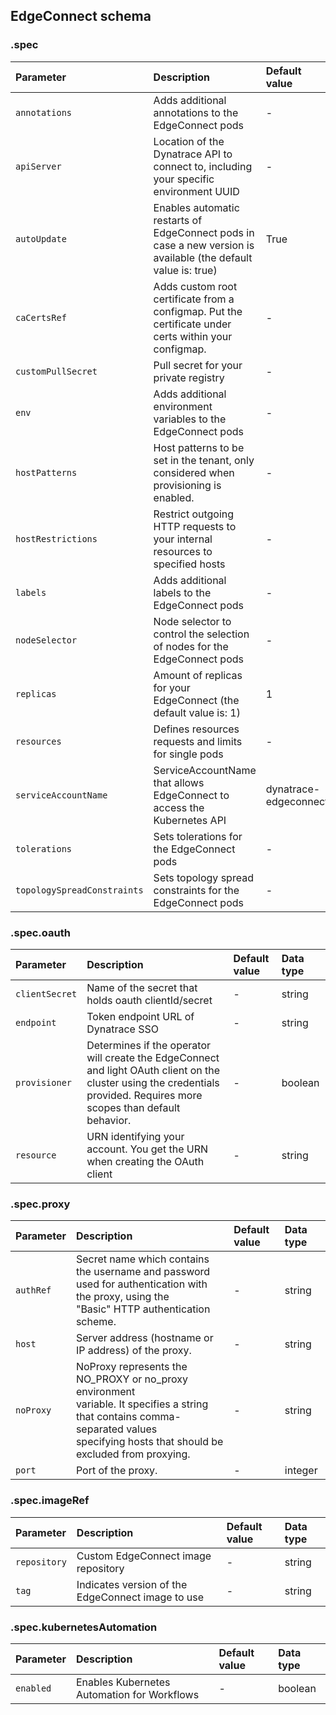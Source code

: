 ## EdgeConnect schema

### .spec

|Parameter|Description|Default value|Data type|
|:-|:-|:-|:-|
|`annotations`|Adds additional annotations to the EdgeConnect pods|-|object|
|`apiServer`|Location of the Dynatrace API to connect to, including your specific environment UUID|-|string|
|`autoUpdate`|Enables automatic restarts of EdgeConnect pods in case a new version is available (the default value is: true)|True|boolean|
|`caCertsRef`|Adds custom root certificate from a configmap. Put the certificate under certs within your configmap.|-|string|
|`customPullSecret`|Pull secret for your private registry|-|string|
|`env`|Adds additional environment variables to the EdgeConnect pods|-|array|
|`hostPatterns`|Host patterns to be set in the tenant, only considered when provisioning is enabled.|-|array|
|`hostRestrictions`|Restrict outgoing HTTP requests to your internal resources to specified hosts|-|string|
|`labels`|Adds additional labels to the EdgeConnect pods|-|object|
|`nodeSelector`|Node selector to control the selection of nodes for the EdgeConnect pods|-|object|
|`replicas`|Amount of replicas for your EdgeConnect (the default value is: 1)|1|integer|
|`resources`|Defines resources requests and limits for single pods|-|object|
|`serviceAccountName`|ServiceAccountName that allows EdgeConnect to access the Kubernetes API|dynatrace-edgeconnect|string|
|`tolerations`|Sets tolerations for the EdgeConnect pods|-|array|
|`topologySpreadConstraints`|Sets topology spread constraints for the EdgeConnect pods|-|array|

### .spec.oauth

|Parameter|Description|Default value|Data type|
|:-|:-|:-|:-|
|`clientSecret`|Name of the secret that holds oauth clientId/secret|-|string|
|`endpoint`|Token endpoint URL of Dynatrace SSO|-|string|
|`provisioner`|Determines if the operator will create the EdgeConnect and light OAuth client on the cluster using the credentials provided. Requires more scopes than default behavior.|-|boolean|
|`resource`|URN identifying your account. You get the URN when creating the OAuth client|-|string|

### .spec.proxy

|Parameter|Description|Default value|Data type|
|:-|:-|:-|:-|
|`authRef`|Secret name which contains the username and password used for authentication with the proxy, using the<br/>"Basic" HTTP authentication scheme.|-|string|
|`host`|Server address (hostname or IP address) of the proxy.|-|string|
|`noProxy`|NoProxy represents the NO_PROXY or no_proxy environment<br/>variable. It specifies a string that contains comma-separated values<br/>specifying hosts that should be excluded from proxying.|-|string|
|`port`|Port of the proxy.|-|integer|

### .spec.imageRef

|Parameter|Description|Default value|Data type|
|:-|:-|:-|:-|
|`repository`|Custom EdgeConnect image repository|-|string|
|`tag`|Indicates version of the EdgeConnect image to use|-|string|

### .spec.kubernetesAutomation

|Parameter|Description|Default value|Data type|
|:-|:-|:-|:-|
|`enabled`|Enables Kubernetes Automation for Workflows|-|boolean|
